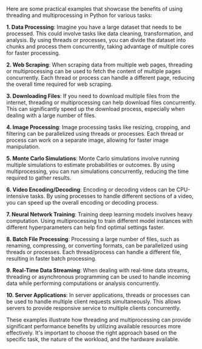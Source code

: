 Here are some practical examples that showcase the benefits of using threading and multiprocessing in Python for various tasks:

**1. Data Processing**:
Imagine you have a large dataset that needs to be processed. This could involve tasks like data cleaning, transformation, and analysis. By using threads or processes, you can divide the dataset into chunks and process them concurrently, taking advantage of multiple cores for faster processing.

**2. Web Scraping**:
When scraping data from multiple web pages, threading or multiprocessing can be used to fetch the content of multiple pages concurrently. Each thread or process can handle a different page, reducing the overall time required for web scraping.

**3. Downloading Files**:
If you need to download multiple files from the internet, threading or multiprocessing can help download files concurrently. This can significantly speed up the download process, especially when dealing with a large number of files.

**4. Image Processing**:
Image processing tasks like resizing, cropping, and filtering can be parallelized using threads or processes. Each thread or process can work on a separate image, allowing for faster image manipulation.

**5. Monte Carlo Simulations**:
Monte Carlo simulations involve running multiple simulations to estimate probabilities or outcomes. By using multiprocessing, you can run simulations concurrently, reducing the time required to gather results.

**6. Video Encoding/Decoding**:
Encoding or decoding videos can be CPU-intensive tasks. By using processes to handle different sections of a video, you can speed up the overall encoding or decoding process.

**7. Neural Network Training**:
Training deep learning models involves heavy computation. Using multiprocessing to train different model instances with different hyperparameters can help find optimal settings faster.

**8. Batch File Processing**:
Processing a large number of files, such as renaming, compressing, or converting formats, can be parallelized using threads or processes. Each thread/process can handle a different file, resulting in faster batch processing.

**9. Real-Time Data Streaming**:
When dealing with real-time data streams, threading or asynchronous programming can be used to handle incoming data while performing computations or analysis concurrently.

**10. Server Applications**:
In server applications, threads or processes can be used to handle multiple client requests simultaneously. This allows servers to provide responsive service to multiple clients concurrently.

These examples illustrate how threading and multiprocessing can provide significant performance benefits by utilizing available resources more effectively. It's important to choose the right approach based on the specific task, the nature of the workload, and the hardware available.
